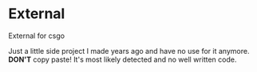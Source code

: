 # External
External for csgo 

Just a little side project I made years ago and have no use for it anymore.<br>
<b>DON'T</b> copy paste! It's most likely detected and no well written code.
